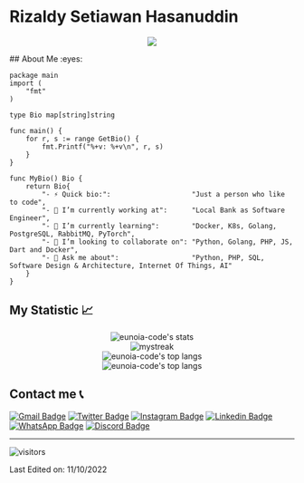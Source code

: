 # Rizaldy Setiawan Hasanuddin
<p align="center">
  <a href="https://github.com/DenverCoder1/readme-typing-svg"><img src="https://readme-typing-svg.herokuapp.com?lines=Computer+Science+Student;Software+Engineer;AI%20|%20ML%20|%20DS%20Enthusiast;Keep+Learning+ASAP&center=true&width=500&height=50"></a>
</p>
## About Me :eyes:

```golang
package main
import (
	"fmt"
)

type Bio map[string]string

func main() {
	for r, s := range GetBio() {
		fmt.Printf("%+v: %+v\n", r, s)
	}
}

func MyBio() Bio {
	return Bio{
		"- ⚡ Quick bio:":                    "Just a person who like to code",
		"- 🔭 I’m currently working at":      "Local Bank as Software Engineer",
		"- 🌱 I’m currently learning":        "Docker, K8s, Golang, PostgreSQL, RabbitMQ, PyTorch",
		"- 👯 I’m looking to collaborate on": "Python, Golang, PHP, JS, Dart and Docker",
		"- 💬 Ask me about":                  "Python, PHP, SQL, Software Design & Architecture, Internet Of Things, AI"
	}
}
```

## My Statistic :chart_with_upwards_trend:
<div align="center"><img src="https://github-readme-stats.vercel.app/api?username=eunoia-code&show_icons=true&theme=tokyonight" alt="eunoia-code's stats" /></div>
<div align="center"><img src="https://github-readme-streak-stats.herokuapp.com/?user=eunoia-code&theme=tokyonight" alt="mystreak"/></div>
<div align="center"><img src="https://github-readme-stats.vercel.app/api/top-langs/?username=eunoia-code&theme=tokyonight&layout=compact" alt="eunoia-code's top langs" /></div>
<div align="center"><img src="https://activity-graph.herokuapp.com/graph?username=eunoia-code&theme=react-dark" alt="eunoia-code's top langs" /></div>

## Contact me :telephone_receiver:
[![Gmail Badge](https://img.shields.io/badge/-rsh.newarray@gmail.com-blue?style=flat-roundedrectangle&logo=Gmail&logoColor=white&link=mailto:-rsh.newarray@gmail.com)](-rsh.newarray@gmail.com)
[![Twitter Badge](https://img.shields.io/badge/-hiphipArray_-1d9bf0?style=flat-roundedrectangle&logo=twitter&logoColor=white&link=https://www.instagram.com/hiphipArray_/)](https://www.twitter.com/hiphipArray_/)
[![Instagram Badge](https://img.shields.io/badge/-eunoia_code-E4405F?style=flat-roundedrectangle&logo=instagram&logoColor=white&link=https://www.instagram.com/eunoia_code/)](https://www.instagram.com/eunoia_code/)
[![Linkedin Badge](https://img.shields.io/badge/-Rizaldy_Setiawan_Hasanuddin-blue?style=flat-square&logo=Linkedin&logoColor=white&link=https://www.linkedin.com/in/hiphipArray)](https://www.linkedin.com/in/hiphipArray)
[![WhatsApp Badge](https://img.shields.io/badge/WhatsApp-25D366?style=flat-square&logo=whatsapp&logoColor=white)](https://wa.me/6285256166678)
[![Discord Badge](https://img.shields.io/badge/-Eunoia-5663F7?style=flat-square&logo=Discord&logoColor=white)](https://discord.com/#eunoia##9735)

------
![visitors](https://visitor-badge.glitch.me/badge?page_id=eunoia-code)

Last Edited on: 11/10/2022
